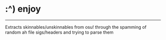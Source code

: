 # :^) enjoy
---
Extracts skinnables/unskinnables from osu! through the spamming of random ah file sigs/headers and trying to parse them
